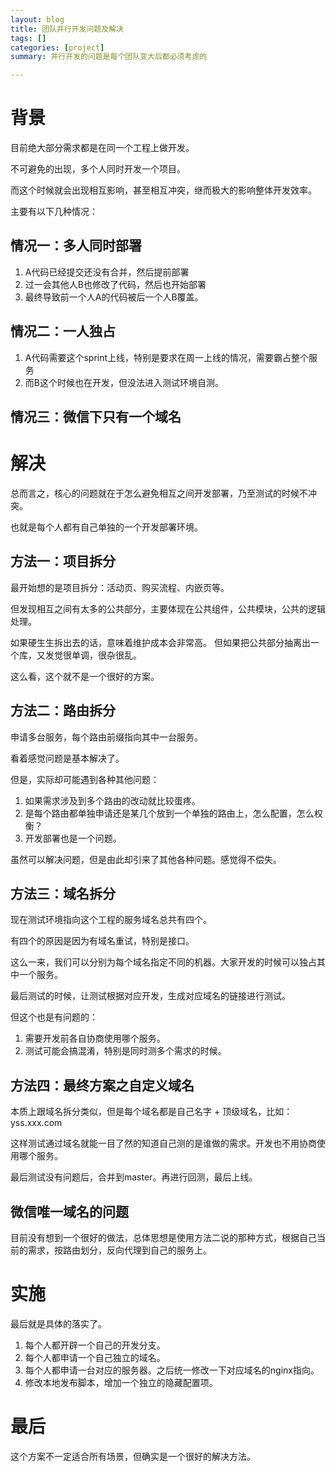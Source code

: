 ```yaml
---
layout: blog
title: 团队并行开发问题及解决
tags: []
categories: [project]
summary: 并行开发的问题是每个团队变大后都必须考虑的

---
```


# 背景

目前绝大部分需求都是在同一个工程上做开发。

不可避免的出现，多个人同时开发一个项目。

而这个时候就会出现相互影响，甚至相互冲突，继而极大的影响整体开发效率。

主要有以下几种情况：

## 情况一：多人同时部署

1. A代码已经提交还没有合并，然后提前部署
2. 过一会其他人B也修改了代码，然后也开始部署
3. 最终导致前一个人A的代码被后一个人B覆盖。

## 情况二：一人独占

1. A代码需要这个sprint上线，特别是要求在周一上线的情况，需要霸占整个服务
2. 而B这个时候也在开发，但没法进入测试环境自测。

## 情况三：微信下只有一个域名

# 解决

总而言之，核心的问题就在于怎么避免相互之间开发部署，乃至测试的时候不冲突。

也就是每个人都有自己单独的一个开发部署环境。

## 方法一：项目拆分

最开始想的是项目拆分：活动页、购买流程、内嵌页等。

但发现相互之间有太多的公共部分，主要体现在公共组件，公共模块，公共的逻辑处理。

如果硬生生拆出去的话，意味着维护成本会非常高。
但如果把公共部分抽离出一个库，又发觉很单调，很杂很乱。

这么看，这个就不是一个很好的方案。

## 方法二：路由拆分
申请多台服务，每个路由前缀指向其中一台服务。

看着感觉问题是基本解决了。

但是，实际却可能遇到各种其他问题：

1. 如果需求涉及到多个路由的改动就比较蛋疼。
2. 是每个路由都单独申请还是某几个放到一个单独的路由上，怎么配置，怎么权衡？
3. 开发部署也是一个问题。

虽然可以解决问题，但是由此却引来了其他各种问题。感觉得不偿失。

## 方法三：域名拆分

现在测试环境指向这个工程的服务域名总共有四个。

有四个的原因是因为有域名重试，特别是接口。

这么一来，我们可以分别为每个域名指定不同的机器。大家开发的时候可以独占其中一个服务。

最后测试的时候，让测试根据对应开发，生成对应域名的链接进行测试。

但这个也是有问题的：

1. 需要开发前各自协商使用哪个服务。
2. 测试可能会搞混淆，特别是同时测多个需求的时候。

## 方法四：最终方案之自定义域名

本质上跟域名拆分类似，但是每个域名都是自己名字 + 顶级域名，比如：yss.xxx.com

这样测试通过域名就能一目了然的知道自己测的是谁做的需求。开发也不用协商使用哪个服务。

最后测试没有问题后，合并到master。再进行回测，最后上线。

## 微信唯一域名的问题

目前没有想到一个很好的做法，总体思想是使用方法二说的那种方式，根据自己当前的需求，按路由划分，反向代理到自己的服务上。

# 实施

最后就是具体的落实了。

1. 每个人都开辟一个自己的开发分支。
2. 每个人都申请一个自己独立的域名。
3. 每个人都申请一台对应的服务器。之后统一修改一下对应域名的nginx指向。
4. 修改本地发布脚本，增加一个独立的隐藏配置项。

# 最后

这个方案不一定适合所有场景，但确实是一个很好的解决方法。
